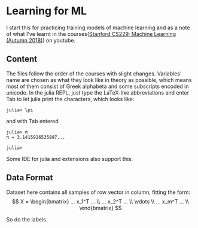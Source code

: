 # Learning for ML
I start this for practicing training models of machine learning and as
a note of what I've learnt in the courses([Stanford CS229: Machine Learning (Autumn 2018)](https://www.youtube.com/watch?v=jGwO_UgTS7I&list=PLoROMvodv4rMiGQp3WXShtMGgzqpfVfbU)) on youtube.

Content
-----
The files follow the order of the courses with slight changes. Variables' name are chosen as
what they look like in theory as possible, which means most of them consist of Greek alphabeta and
some subscripts encoded in unicode. In the julia REPL, just type the LaTeX-like abbreviations and enter
Tab to let julia print the characters, which looks like:

```julia-repl
julia> \pi
```
and with Tab entered
```julia-repl
julia> π
π = 3.1415926535897...

julia>
```

Some IDE for julia and extensions also support this. 

Data Format
----- 
Dataset here contains all samples of row vector in column, fitting the form:
$$
X = 
\begin{bmatrix}
    ... x_1^T ... \\
    ... x_2^T ... \\
    \vdots  \\
    ... x_m^T ... \\
\end{bmatrix}
$$

So do the labels.